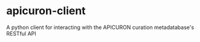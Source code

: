 # apicuron-client
A python client for interacting with the APICURON curation metadatabase's RESTful API
